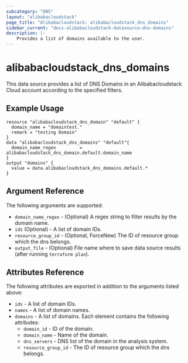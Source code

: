 ```yaml
---
subcategory: "DNS"
layout: "alibabacloudstack"
page_title: "Alibabacloudstack: alibabacloudstack_dns_domains"
sidebar_current: "docs-alibabacloudstack-datasource-dns-domains"
description: |-
    Provides a list of domains available to the user.
---
```


# alibabacloudstack\_dns\_domains

This data source provides a list of DNS Domains in an Alibabacloudstack Cloud account according to the specified filters.

## Example Usage

```
resource "alibabacloudstack_dns_domain" "default" {
  domain_name = "domaintest."
  remark = "testing Domain"
}
data "alibabacloudstack_dns_domains" "default"{
  domain_name_regex         = alibabacloudstack_dns_domain.default.domain_name
}
output "domains" {
  value = data.alibabacloudstack_dns_domains.default.*
}
```

## Argument Reference

The following arguments are supported:

* `domain_name_regex` - (Optional) A regex string to filter results by the domain name. 
* `ids` (Optional) - A list of domain IDs.
* `resource_group_id` - (Optional, ForceNew) The ID of resource group which the dns belongs.
* `output_file` - (Optional) File name where to save data source results (after running `terraform plan`).

## Attributes Reference

The following attributes are exported in addition to the arguments listed above:

* `ids` - A list of domain IDs.
* `names` - A list of domain names.
* `domains` - A list of domains. Each element contains the following attributes:
  * `domain_id` - ID of the domain.
  * `domain_name` - Name of the domain.
  * `dns_servers` - DNS list of the domain in the analysis system.
  * `resource_group_id` - The ID of resource group which the dns belongs.
